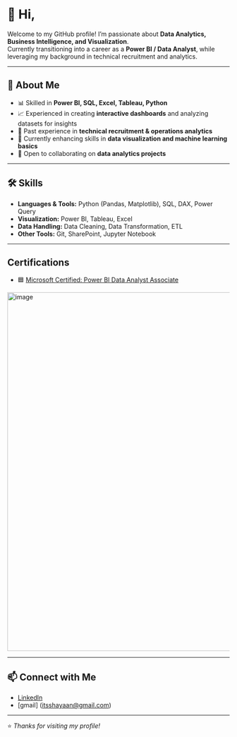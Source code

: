 # 👋 Hi,

Welcome to my GitHub profile! I’m passionate about **Data Analytics, Business Intelligence, and Visualization**.  
Currently transitioning into a career as a **Power BI / Data Analyst**, while leveraging my background in technical recruitment and analytics.  

---

## 🚀 About Me  
- 📊 Skilled in **Power BI, SQL, Excel, Tableau, Python**  
- 📈 Experienced in creating **interactive dashboards** and analyzing datasets for insights  
- 💼 Past experience in **technical recruitment & operations analytics**  
- 🌱 Currently enhancing skills in **data visualization and machine learning basics**  
- 🤝 Open to collaborating on **data analytics projects**  

---

## 🛠️ Skills  
- **Languages & Tools:** Python (Pandas, Matplotlib), SQL, DAX, Power Query  
- **Visualization:** Power BI, Tableau, Excel  
- **Data Handling:** Data Cleaning, Data Transformation, ETL  
- **Other Tools:** Git, SharePoint, Jupyter Notebook  

---

## Certifications
- 🟦 [Microsoft Certified: Power BI Data Analyst Associate](https://coursera.org/verify/professional-cert/MWFJH96RZGTJ)  
<img width="1056" height="813" alt="image" src="https://github.com/user-attachments/assets/28d18225-22ab-4e02-abf6-4448ebcdfc73" />


---

## 📫 Connect with Me  
- [LinkedIn](https://www.linkedin.com/in/shyan-ansari/)  
- [gmail] (itsshayaan@gmail.com)

---
⭐️ *Thanks for visiting my profile!*
